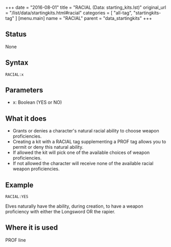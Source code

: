 +++
date = "2016-08-01"
title = "RACIAL (Data: starting_kits.lst)"
original_url = "/list/data/startingkits.html#racial"
categories = [ "all-tag", "startingkits-tag" ]
[menu.main]
    name = "RACIAL"
    parent = "data_startingkits"
+++

## Status

None

## Syntax

`RACIAL:x`

## Parameters

-   x: Boolean (YES or NO)



What it does
------------

-   Grants or denies a character's natural racial ability to choose
    weapon proficiencies.
-   Creating a kit with a RACIAL tag supplementing a PROF tag allows you
    to permit or deny this natural ability.
-   If allowed the kit will pick one of the available choices of
    weapon proficiencies.
-   If not allowed the character will receive none of the available
    racial weapon proficiencies.

Example
-------

`RACIAL:YES`

Elves naturally have the ability, during creation, to have a weapon
proficiency with either the Longsword OR the rapier.

Where it is used
----------------

PROF line

